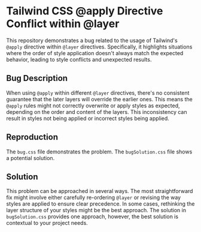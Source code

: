 # Tailwind CSS @apply Directive Conflict within @layer

This repository demonstrates a bug related to the usage of Tailwind's `@apply` directive within `@layer` directives.  Specifically, it highlights situations where the order of style application doesn't always match the expected behavior, leading to style conflicts and unexpected results.

## Bug Description
When using `@apply` within different `@layer` directives, there's no consistent guarantee that the later layers will override the earlier ones. This means the `@apply` rules might not correctly overwrite or apply styles as expected, depending on the order and content of the layers. This inconsistency can result in styles not being applied or incorrect styles being applied.

## Reproduction
The `bug.css` file demonstrates the problem.  The `bugSolution.css` file shows a potential solution.

## Solution
This problem can be approached in several ways.  The most straightforward fix might involve either carefully re-ordering `@layer` or revising the way styles are applied to ensure clear precedence. In some cases,  rethinking the layer structure of your styles might be the best approach. The solution in `bugSolution.css` provides one approach, however, the best solution is contextual to your project needs.
